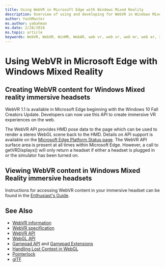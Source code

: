 ```yaml
---
title: Using WebVR in Microsoft Edge with Windows Mixed Reality
description: Overview of using and developing for WebVR in Windows Mixed Reality
author: YashMaster
ms.author: yabahman
ms.date: 2/28/2018
ms.topic: article
keywords: WebVR, WebXR, WinMR, WebAR, web vr, web xr, web mr, web ar, 360, 360 video, 360 videos, 360 photo, 360 photos, 360 content, immersive web, immersiveweb, IW
---
```




# Using WebVR in Microsoft Edge with Windows Mixed Reality

## Creating WebVR content for Windows Mixed reality immersive headsets

WebVR 1.1 is available in Microsoft Edge beginning with the Windows 10 Fall Creators Update. Developers can now use this API to create immersive VR experiences on the web.

The WebVR API provides HMD pose data to the page which can be used to render a stereo WebGL scene back to the HMD. Details on API support is available on the [Microsoft Edge Platform Status page](https://developer.microsoft.com/en-us/microsoft-edge/platform/status/webvr/). The WebVR API surface area is present at all times within Microsoft Edge. However, a call to getVRDisplays() will only return a headset if either a headset is plugged in or the simulator has been turned on.

## Viewing WebVR content in Windows Mixed Reality immersive headsets

Instructions for accessing WebVR content in your immersive headset can be found in the [Enthusiast's Guide](https://docs.microsoft.com/en-us/windows/mixed-reality/enthusiast-guide/webvr).

## See Also
* [WebVR information](http://webvr.info)
* [WebVR specification](https://w3c.github.io/webvr/)
* [WebVR API](https://msdn.microsoft.com/en-us/library/mt806281(v=vs.85).aspx)
* [WebGL API](https://msdn.microsoft.com/en-us/library/bg182648(v=vs.85).aspx)
* [Gamepad API](https://msdn.microsoft.com/en-us/library/dn743630(v=vs.85).aspx) and [Gamepad Extensions](https://w3c.github.io/gamepad/extensions.html)
* [Handling Lost Context in WebGL](https://www.khronos.org/webgl/wiki/HandlingContextLost)
* [Pointerlock](http://www.w3.org/TR/pointerlock/)
* [glTF](https://www.khronos.org/gltf)
